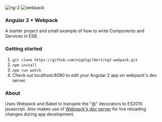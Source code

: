 ![ng-2][ng-2] ![webpack][webpack]

[ng-2]: https://raw.githubusercontent.com/nigelgilbert/ng2-webpack/master/pics/ng2.png
[webpack]: https://raw.githubusercontent.com/nigelgilbert/ng2-webpack/master/pics/webpack.png

### Angular 2 + Webpack
A starter project and small example of how to write Components and Services in ES6.

### Getting started
1. ```git clone https://github.com/nigelgilbert/ng2-webpack.git```
2. ```npm install```
3. ```npm run watch```
4. Check out localhost:8080 to edit your Angular 2 app on webpack's dev server.

### About
Uses Webpack and Babel to transpile the "@" decorators to ES2015 javascript.  Also makes use of [Webpack's dev server](https://webpack.github.io/docs/webpack-dev-server.html) for live reloading changes during app development.
